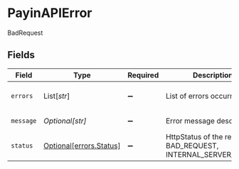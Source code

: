 # PayinAPIError

BadRequest


## Fields

| Field                                                           | Type                                                            | Required                                                        | Description                                                     | Example                                                         |
| --------------------------------------------------------------- | --------------------------------------------------------------- | --------------------------------------------------------------- | --------------------------------------------------------------- | --------------------------------------------------------------- |
| `errors`                                                        | List[*str*]                                                     | :heavy_minus_sign:                                              | List of errors occurred.                                        | field1 is not valid,field2 is not valid                         |
| `message`                                                       | *Optional[str]*                                                 | :heavy_minus_sign:                                              | Error message descriptor.                                       | Error message descriptor.                                       |
| `status`                                                        | [Optional[errors.Status]](../../models/errors/status.md)        | :heavy_minus_sign:                                              | HttpStatus of the request : BAD_REQUEST, INTERNAL_SERVER_ERROR. | BAD_REQUEST                                                     |